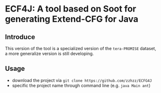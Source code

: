 # ECF4J: A tool based on Soot for generating Extend-CFG for Java

## Introduce
This version of the tool is a specialized version of the `tera-PROMISE` dataset, a more generalize version is still developing.

## Usage
- download the project via `git clone https://github.com/zzhzz/ECFG4J`
- specific the project name through command line (e.g. `java Main ant`)

